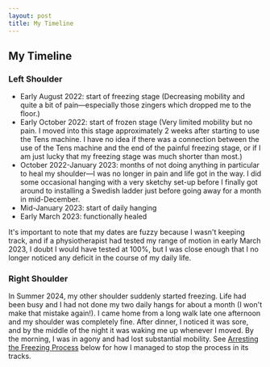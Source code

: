 ```yaml
---
layout: post
title: My Timeline
---
```


## My Timeline
<a id="my-timeline"></a>
### Left Shoulder
- Early August 2022: start of freezing stage (Decreasing mobility and quite a bit of pain—especially those zingers which dropped me to the floor.)
- Early October 2022: start of frozen stage (Very limited mobility but no pain. I moved into this stage approximately 2 weeks after starting to use the Tens machine. I have no idea if there was a connection between the use of the Tens machine and the end of the painful freezing stage, or if I am just lucky that my freezing stage was much shorter than most.)
- October 2022-January 2023: months of not doing anything in particular to heal my shoulder—I was no longer in pain and life got in the way. I did some occasional hanging with a very sketchy set-up before I finally got around to installing a Swedish ladder just before going away for a month in mid-December.
- Mid-January 2023: start of daily hanging
- Early March 2023: functionally healed

It's important to note that my dates are fuzzy because I wasn't keeping track, and if a physiotherapist had tested my range of motion in early March 2023, I doubt I would have tested at 100%, but I was close enough that I no longer noticed any deficit in the course of my daily life.

### Right Shoulder
In Summer 2024, my other shoulder suddenly started freezing. Life had been busy and I had not done my two daily hangs for about a month (I won't make that mistake again!). I came home from a long walk late one afternoon and my shoulder was completely fine. After dinner, I noticed it was sore, and by the middle of the night it was waking me up whenever I moved. By the morning, I was in agony and had lost substantial mobility. See [Arresting the Freezing Process](#arresting-the-freezing-process) below for how I managed to stop the process in its tracks.
